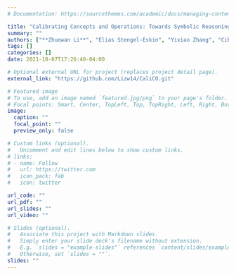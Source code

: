 ```yaml
---
# Documentation: https://sourcethemes.com/academic/docs/managing-content/

title: "Calibrating Concepts and Operations: Towards Symbolic Reasoning  on  Real Images"
summary: ""
authors: ["**Zhuowan Li**", "Elias Stengel-Eskin", "Yixiao Zhang", "Cihang Xie", "Quan Tran", "Benjamin Van Durme", "Alan Yuille"]
tags: []
categories: []
date: 2021-10-07T17:26:40-04:00

# Optional external URL for project (replaces project detail page).
external_link: "https://github.com/Lizw14/CaliCO.git"

# Featured image
# To use, add an image named `featured.jpg/png` to your page's folder.
# Focal points: Smart, Center, TopLeft, Top, TopRight, Left, Right, BottomLeft, Bottom, BottomRight.
image:
  caption: ""
  focal_point: ""
  preview_only: false

# Custom links (optional).
#   Uncomment and edit lines below to show custom links.
# links:
# - name: Follow
#   url: https://twitter.com
#   icon_pack: fab
#   icon: twitter

url_code: ""
url_pdf: ""
url_slides: ""
url_video: ""

# Slides (optional).
#   Associate this project with Markdown slides.
#   Simply enter your slide deck's filename without extension.
#   E.g. `slides = "example-slides"` references `content/slides/example-slides.md`.
#   Otherwise, set `slides = ""`.
slides: ""
---
```

